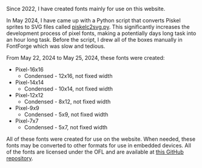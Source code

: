 Since 2022, I have created fonts mainly for use on this website. 

In May 2024, I have came up with a Python script that converts Piskel sprites to SVG files called [piskelc2svg.py](https://github.com/ctcl-bregis/script-dump/blob/main/converters/piskelc2svg.py). This significantly increases the development process of pixel fonts, making a potentially days long task into an hour long task. Before the script, I drew all of the boxes manually in FontForge which was slow and tedious.

From May 22, 2024 to May 25, 2024, these fonts were created:

- Pixel-16x16
  - Condensed - 12x16, not fixed width
- Pixel-14x14 
  - Condensed - 10x14, not fixed width
- Pixel-12x12
  - Condensed - 8x12, not fixed width
- Pixel-9x9
  - Condensed - 5x9, not fixed width
- Pixel-7x7
  - Condensed - 5x7, not fixed width

All of these fonts were created for use on the website. When needed, these fonts may be converted to other formats for use in embedded devices. All of the fonts are licensed under the OFL and are available at [this GitHub repository](https://github.com/ctcl-bregis/pixel-fonts/tree/main).